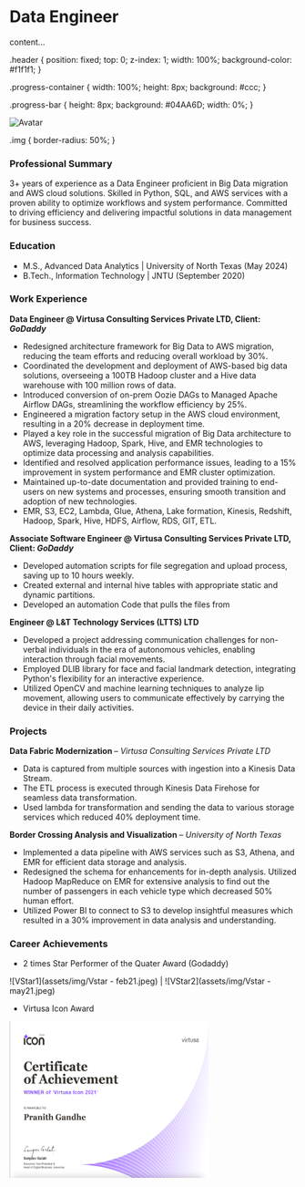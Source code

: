 # Data Engineer

<div class="header">
  <div class="progress-container">
    <div class="progress-bar" id="myBar"></div>
  </div>
</div>

<div>content...</div>

.header {
  position: fixed;
  top: 0;
  z-index: 1;
  width: 100%;
  background-color: #f1f1f1;
}

.progress-container {
  width: 100%;
  height: 8px;
  background: #ccc;
}

.progress-bar {
  height: 8px;
  background: #04AA6D;
  width: 0%;
}

<!-- ******************************************************************************************************************** -->

<img src="assets/img/IMG_4313.jpeg" alt="Avatar">

.img {
  border-radius: 50%;
}

<!-- ******************************************************************************************************************** -->

### Professional Summary
3+ years of experience as a Data Engineer proficient in Big Data migration and AWS cloud solutions. Skilled in Python, SQL, and AWS services with a proven ability to optimize workflows and system performance. Committed to driving efficiency and delivering impactful solutions in data management for business success.

### Education
- M.S., Advanced Data Analytics | University of North Texas (May 2024)
- B.Tech., Information Technology | JNTU (September 2020)

### Work Experience
<b> Data Engineer @ Virtusa Consulting Services Private LTD, Client: <I>GoDaddy</I> </b>
-	Redesigned architecture framework for Big Data to AWS migration, reducing the team efforts and reducing overall workload by 30%.
-	Coordinated the development and deployment of AWS-based big data solutions, overseeing a 100TB Hadoop cluster and a Hive data warehouse with 100 million rows of data.
-	Introduced conversion of on-prem Oozie DAGs to Managed Apache Airflow DAGs, streamlining the workflow efficiency by 25%.
-	Engineered a migration factory setup in the AWS cloud environment, resulting in a 20% decrease in deployment time.
-	Played a key role in the successful migration of Big Data architecture to AWS, leveraging Hadoop, Spark, Hive, and EMR technologies to optimize data processing and analysis capabilities.
-	Identified  and resolved application performance issues, leading to a 15% improvement  in system performance and EMR cluster optimization.
-	Maintained up-to-date documentation and provided training to end-users on new systems and processes, ensuring smooth transition and adoption of new technologies.
-	EMR, S3, EC2, Lambda, Glue, Athena, Lake formation, Kinesis, Redshift, Hadoop, Spark, Hive, HDFS, Airflow, RDS, GIT, ETL.


<b>Associate Software Engineer @ Virtusa Consulting Services Private LTD, Client: <I>GoDaddy</I> </b>
- Developed automation scripts for file segregation and upload process, saving up to 10 hours weekly.
- Created external and internal hive tables with appropriate static and dynamic partitions.
- Developed an automation Code that pulls the files from


<b>Engineer @ L&T Technology Services (LTTS) LTD</b>
- Developed a project addressing communication challenges for non-verbal individuals in the era of autonomous vehicles, enabling interaction through facial movements.
- Employed DLIB library for face and facial landmark detection, integrating Python's flexibility for an interactive experience.
- Utilized OpenCV and machine learning techniques to analyze lip movement, allowing users to communicate effectively by carrying the device in their daily activities.


### Projects
<b>Data Fabric Modernization </b> – <I>Virtusa Consulting Services Private LTD</I>
-	Data is captured from multiple sources with ingestion into a Kinesis Data Stream.
-	The ETL process is executed through Kinesis Data Firehose for seamless data transformation.
-	Used lambda for transformation and sending the data to various storage services which reduced 40% deployment time.


<b>Border Crossing Analysis and Visualization</b> – <I>University of North Texas</I>
-	Implemented a data pipeline with AWS services such as S3, Athena, and EMR for efficient data storage and analysis.
-	Redesigned the schema for enhancements for in-depth analysis. Utilized Hadoop MapReduce on EMR for extensive analysis to find out the number of passengers in each vehicle type which decreased 50% human effort.
-	Utilized Power BI to connect to S3 to develop insightful measures which resulted in a 30% improvement in data analysis and understanding.


### Career Achievements
- 2 times Star Performer of the Quater Award (Godaddy)

![VStar1](assets/img/Vstar - feb21.jpeg) | ![VStar2](assets/img/Vstar - may21.jpeg)

- Virtusa Icon Award

<img align="left" width="350" height="275" src="assets/img/VIcon.jpeg">
